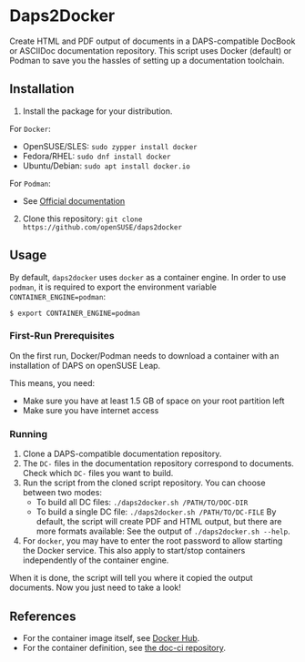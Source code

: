 # Daps2Docker

Create HTML and PDF output of documents in a DAPS-compatible DocBook or
ASCIIDoc documentation repository. This script uses Docker (default) or Podman
to save you the hassles of setting up a documentation toolchain.

## Installation

1. Install the package for your distribution.

For `Docker`:

*  OpenSUSE/SLES: `sudo zypper install docker`
*  Fedora/RHEL: `sudo dnf install docker`
*  Ubuntu/Debian: `sudo apt install docker.io`


For `Podman`:

* See [Official documentation](https://github.com/containers/libpod/blob/master/install.md)


2. Clone this repository: `git clone https://github.com/openSUSE/daps2docker`

## Usage

By default, `daps2docker` uses `docker` as a container engine.
In order to use `podman`, it is required to export the environment
variable `CONTAINER_ENGINE=podman`:

```console
$ export CONTAINER_ENGINE=podman
```

### First-Run Prerequisites

On the first run, Docker/Podman needs to download a container
with an installation of DAPS on openSUSE Leap.

This means, you need:

*  Make sure you have at least 1.5 GB of space on your root partition left
*  Make sure you have internet access

### Running

1. Clone a DAPS-compatible documentation repository.
2. The `DC-` files in the documentation repository correspond to documents.
   Check which `DC-` files you want to build.
3. Run the script from the cloned script repository. You can choose between two
   modes:
   *  To build all DC files: `./daps2docker.sh /PATH/TO/DOC-DIR`
   *  To build a single DC file: `./daps2docker.sh /PATH/TO/DC-FILE`
   By default, the script will create PDF and HTML output, but there are
   more formats available: See the output of `./daps2docker.sh --help`.
4. For `docker`, you may have to enter the root password to allow starting
   the Docker service. This also apply to start/stop containers independently
   of the container engine.

When it is done, the script will tell you where it copied the output documents.
Now you just need to take a look!

## References

* For the container image itself, see
  [Docker Hub](https://hub.docker.com/r/susedoc/ci).
* For the container definition, see
  [the doc-ci repository](https://github.com/openSUSE/doc-ci/tree/develop/build-docker-ci).
